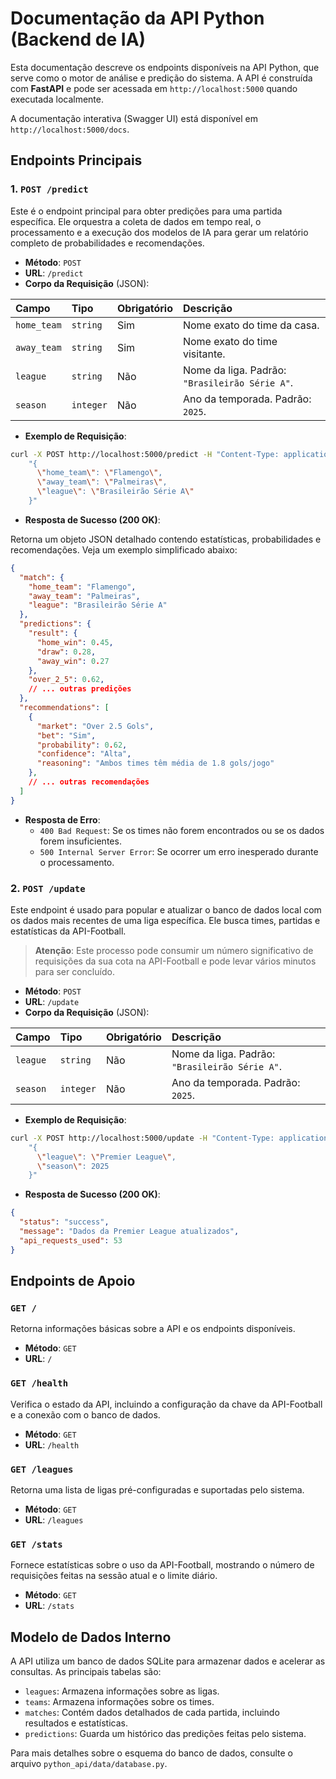 # Documentação da API Python (Backend de IA)

Esta documentação descreve os endpoints disponíveis na API Python, que serve como o motor de análise e predição do sistema. A API é construída com **FastAPI** e pode ser acessada em `http://localhost:5000` quando executada localmente.

A documentação interativa (Swagger UI) está disponível em `http://localhost:5000/docs`.

## Endpoints Principais

### 1. `POST /predict`

Este é o endpoint principal para obter predições para uma partida específica. Ele orquestra a coleta de dados em tempo real, o processamento e a execução dos modelos de IA para gerar um relatório completo de probabilidades e recomendações.

-   **Método**: `POST`
-   **URL**: `/predict`
-   **Corpo da Requisição** (JSON):

| Campo     | Tipo     | Obrigatório | Descrição                                                                 |
| :-------- | :------- | :---------- | :------------------------------------------------------------------------ |
| `home_team` | `string` | Sim         | Nome exato do time da casa.                                               |
| `away_team` | `string` | Sim         | Nome exato do time visitante.                                             |
| `league`    | `string` | Não         | Nome da liga. Padrão: `"Brasileirão Série A"`.                             |
| `season`    | `integer`| Não         | Ano da temporada. Padrão: `2025`.                                         |

-   **Exemplo de Requisição**:

```bash
curl -X POST http://localhost:5000/predict -H "Content-Type: application/json" -d 
    "{
      \"home_team\": \"Flamengo\",
      \"away_team\": \"Palmeiras\",
      \"league\": \"Brasileirão Série A\"
    }"
```

-   **Resposta de Sucesso (200 OK)**:

Retorna um objeto JSON detalhado contendo estatísticas, probabilidades e recomendações. Veja um exemplo simplificado abaixo:

```json
{
  "match": {
    "home_team": "Flamengo",
    "away_team": "Palmeiras",
    "league": "Brasileirão Série A"
  },
  "predictions": {
    "result": {
      "home_win": 0.45,
      "draw": 0.28,
      "away_win": 0.27
    },
    "over_2_5": 0.62,
    // ... outras predições
  },
  "recommendations": [
    {
      "market": "Over 2.5 Gols",
      "bet": "Sim",
      "probability": 0.62,
      "confidence": "Alta",
      "reasoning": "Ambos times têm média de 1.8 gols/jogo"
    },
    // ... outras recomendações
  ]
}
```

-   **Resposta de Erro**:
    -   `400 Bad Request`: Se os times não forem encontrados ou se os dados forem insuficientes.
    -   `500 Internal Server Error`: Se ocorrer um erro inesperado durante o processamento.

### 2. `POST /update`

Este endpoint é usado para popular e atualizar o banco de dados local com os dados mais recentes de uma liga específica. Ele busca times, partidas e estatísticas da API-Football.

> **Atenção**: Este processo pode consumir um número significativo de requisições da sua cota na API-Football e pode levar vários minutos para ser concluído.

-   **Método**: `POST`
-   **URL**: `/update`
-   **Corpo da Requisição** (JSON):

| Campo    | Tipo     | Obrigatório | Descrição                                      |
| :------- | :------- | :---------- | :--------------------------------------------- |
| `league`   | `string` | Não         | Nome da liga. Padrão: `"Brasileirão Série A"`. |
| `season`   | `integer`| Não         | Ano da temporada. Padrão: `2025`.              |

-   **Exemplo de Requisição**:

```bash
curl -X POST http://localhost:5000/update -H "Content-Type: application/json" -d 
    "{
      \"league\": \"Premier League\",
      \"season\": 2025
    }"
```

-   **Resposta de Sucesso (200 OK)**:

```json
{
  "status": "success",
  "message": "Dados da Premier League atualizados",
  "api_requests_used": 53
}
```

## Endpoints de Apoio

### `GET /`

Retorna informações básicas sobre a API e os endpoints disponíveis.

-   **Método**: `GET`
-   **URL**: `/`

### `GET /health`

Verifica o estado da API, incluindo a configuração da chave da API-Football e a conexão com o banco de dados.

-   **Método**: `GET`
-   **URL**: `/health`

### `GET /leagues`

Retorna uma lista de ligas pré-configuradas e suportadas pelo sistema.

-   **Método**: `GET`
-   **URL**: `/leagues`

### `GET /stats`

Fornece estatísticas sobre o uso da API-Football, mostrando o número de requisições feitas na sessão atual e o limite diário.

-   **Método**: `GET`
-   **URL**: `/stats`

## Modelo de Dados Interno

A API utiliza um banco de dados SQLite para armazenar dados e acelerar as consultas. As principais tabelas são:

-   `leagues`: Armazena informações sobre as ligas.
-   `teams`: Armazena informações sobre os times.
-   `matches`: Contém dados detalhados de cada partida, incluindo resultados e estatísticas.
-   `predictions`: Guarda um histórico das predições feitas pelo sistema.

Para mais detalhes sobre o esquema do banco de dados, consulte o arquivo `python_api/data/database.py`.

